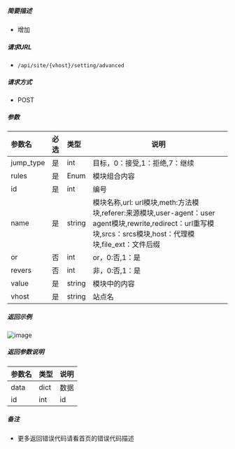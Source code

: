 

    
##### 简要描述

- 增加

##### 请求URL
- ` /api/site/{vhost}/setting/advanced `
  
##### 请求方式
- POST 

##### 参数

|参数名|必选|类型|说明|
|:----    |:---|:----- |-----   |
|jump_type |是  |int |目标，0：接受,1：拒绝,7：继续   |
|rules |是  |Enum |模块组合内容   |
|id |是  |int |编号   |
|name |是  |string |模块名称,url: url模块,meth:方法模块,referer:来源模块,user-agent：user agent模块,rewrite,redirect：url重写模块,srcs：srcs模块,host：代理模块,file_ext：文件后缀   |
|or |否  |int |or，0:否,1：是   |
|revers |否  |int |非，0:否,1：是   |
|value |是  |string |模块中的内容   |
|vhost |是  |string |站点名   |


##### 返回示例 

![image](https://user-images.githubusercontent.com/90588289/133774845-7561dc41-74df-4057-aa28-2430812d77e9.png)

##### 返回参数说明 

|参数名|类型|说明|
|:-----  |:-----|-----                           |
|data |dict   |数据 |
|id |int   | id|

##### 备注 

- 更多返回错误代码请看首页的错误代码描述



